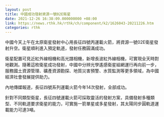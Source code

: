 ```yaml
---
layout: post
title: 中國成功發射資源一號02E衛星
date: 2021-12-26 16:38:09.000000000 +08:00
link: https://news.rthk.hk/rthk/ch/component/k2/1626043-20211226.htm
categories: rthk
---
```


中國今天上午在太原衛星發射中心用長征四號丙運載火箭，將資源一號02E衛星發射升空。衛星順利進入預定軌道，發射任務圓滿成功。

衛星配置可見近紅外線相機和高光譜相機，新增長波紅外線相機，可實現全天時對地觀測。隨著這枚衛星成功發射，中國中分辨光學遙感衛星組網運行再向前一步，服務國土資源管理、礦產資源勘探、地質災害預警、水質監測等更多領域，為中國經濟社會發展提供助力。

內地傳媒報道，長征四號系列運載火箭今年14次發射，全部成功。

針對不同類型衛星，長征四號運載火箭可採取靈活的發射方案，具備發射多種類型、不同軌道要求衛星的能力，可實施一箭單星或多星發射，其太陽同步圓軌道運載能力可達3噸。
